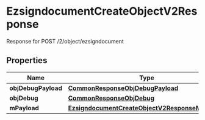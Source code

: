 

# EzsigndocumentCreateObjectV2Response

Response for POST /2/object/ezsigndocument

## Properties

| Name | Type | Description | Notes |
|------------ | ------------- | ------------- | -------------|
|**objDebugPayload** | [**CommonResponseObjDebugPayload**](CommonResponseObjDebugPayload.md) |  |  |
|**objDebug** | [**CommonResponseObjDebug**](CommonResponseObjDebug.md) |  |  [optional] |
|**mPayload** | [**EzsigndocumentCreateObjectV2ResponseMPayload**](EzsigndocumentCreateObjectV2ResponseMPayload.md) |  |  |



